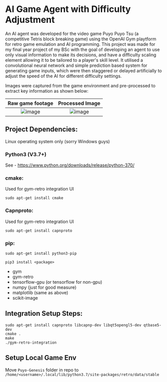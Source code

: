 # AI Game Agent with Difficulty Adjustment
An AI agent was developed for the video game Puyo Puyo Tsu (a competitive Tetris block breaking game) using the OpenAI Gym playtform for retro game emulation and AI programming. This project was made for my final year project of my BSc with the goal of developing an agent to use only visual information to make its decisions, and have a difficulty scaling element allowing it to be tailored to a player's skill level. It utilised a convolutional neural network and simple prediction based system for generating game inputs, which were then staggered or delayed artificially to adjust the speed of the AI for different difficulty settings.

Images were captured from the game environment and pre-processed to extract key information as shown below:
<div style="text-align: center">

Raw game footage             |  Processed Image
:---------------------------:|:-------------------------:
![image](https://user-images.githubusercontent.com/9122074/210259501-ef8beed1-3a24-477b-9b9e-e99ff909a5b4.png) | ![image](https://user-images.githubusercontent.com/9122074/210259557-0b5f0fc3-510f-476d-8851-5c2239cbc7dd.png)

</div>


## Project Dependencies:

Linux operating system only (sorry Windows guys)
### Python3 (V3.7+)
See - https://www.python.org/downloads/release/python-370/

### cmake:
Used for gym-retro integration UI
```
sudo apt-get install cmake
```

### Capnproto:
Used for gym-retro integration UI
```
sudo apt-get install capnproto
```

### pip:
```
sudo apt-get install python3-pip

pip3 install <package>
```
- gym
- gym-retro
- tensorflow-gpu (or tensorflow for non-gpu)
- numpy (just for good measure)
- matplotlib (same as above)
- scikit-image

## Integration Setup Steps:
```
sudo apt-get install capnproto libcapnp-dev libqt5opengl5-dev qtbase5-dev
cmake .
make
./gym-retro-integration
```

## Setup Local Game Env
Move `Puyo-Genesis` folder in repo to `/home/<username>/.local/lib/python3.7/site-packages/retro/data/stable`
